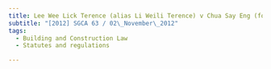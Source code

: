 ```yaml
---
title: Lee Wee Lick Terence (alias Li Weili Terence) v Chua Say Eng (formerly trading as Weng 
subtitle: "[2012] SGCA 63 / 02\_November\_2012"
tags:
  - Building and Construction Law
  - Statutes and regulations

---
```


